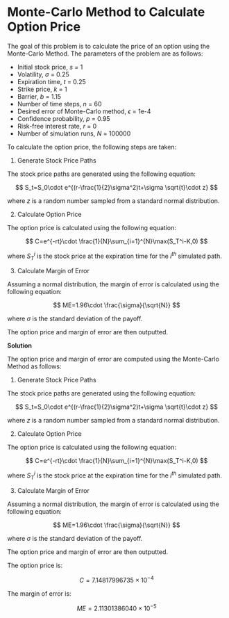 

# **Monte-Carlo Method to Calculate Option Price**

The goal of this problem is to calculate the price of an option using the Monte-Carlo Method. The parameters of the problem are as follows: 

- Initial stock price, $s$ = 1 
- Volatility, $\sigma$ = 0.25 
- Expiration time, $t$ = 0.25 
- Strike price, $k$ = 1 
- Barrier, $b$ = 1.15 
- Number of time steps, $n$ = 60 
- Desired error of Monte-Carlo method, $\epsilon$ = 1e-4 
- Confidence probability, $p$ = 0.95 
- Risk-free interest rate, $r$ = 0 
- Number of simulation runs, $N$ = 100000 

To calculate the option price, the following steps are taken: 

1. Generate Stock Price Paths 

The stock price paths are generated using the following equation: 

$$
S_t=S_0\cdot e^{(r-\frac{1}{2}\sigma^2)t+\sigma \sqrt{t}\cdot z}
$$

where $z$ is a random number sampled from a standard normal distribution. 

2. Calculate Option Price

The option price is calculated using the following equation: 

$$
C=e^{-rt}\cdot \frac{1}{N}\sum_{i=1}^{N}\max(S_T^i-K,0)
$$

where $S_T^i$ is the stock price at the expiration time for the $i^{th}$ simulated path. 

3. Calculate Margin of Error

Assuming a normal distribution, the margin of error is calculated using the following equation: 

$$
ME=1.96\cdot \frac{\sigma}{\sqrt{N}}
$$

where $\sigma$ is the standard deviation of the payoff. 

The option price and margin of error are then outputted. 

**Solution**

The option price and margin of error are computed using the Monte-Carlo Method as follows: 

1. Generate Stock Price Paths 

The stock price paths are generated using the following equation: 

$$
S_t=S_0\cdot e^{(r-\frac{1}{2}\sigma^2)t+\sigma \sqrt{t}\cdot z}
$$

where $z$ is a random number sampled from a standard normal distribution. 

2. Calculate Option Price

The option price is calculated using the following equation: 

$$
C=e^{-rt}\cdot \frac{1}{N}\sum_{i=1}^{N}\max(S_T^i-K,0)
$$

where $S_T^i$ is the stock price at the expiration time for the $i^{th}$ simulated path. 

3. Calculate Margin of Error

Assuming a normal distribution, the margin of error is calculated using the following equation: 

$$
ME=1.96\cdot \frac{\sigma}{\sqrt{N}}
$$

where $\sigma$ is the standard deviation of the payoff. 

The option price and margin of error are then outputted. 

The option price is: 

$$
C=7.14817996735 \times 10^{-4}
$$

The margin of error is: 

$$
ME=2.11301386040 \times 10^{-5}
$$